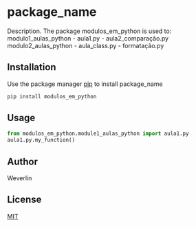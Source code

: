 # package_name

Description. 
The package modulos_em_python is used to:
	modulo1_aulas_python
		- aula1.py
		- aula2_comparação.py
	modulo2_aulas_python
		- aula_class.py
		- formatação.py

## Installation

Use the package manager [pip](https://pip.pypa.io/en/stable/) to install package_name

```bash
pip install modulos_em_python
```

## Usage

```python
from modulos_em_python.module1_aulas_python import aula1.py
aula1.py.my_function()
```

## Author
Weverlin

## License
[MIT](https://choosealicense.com/licenses/mit/)